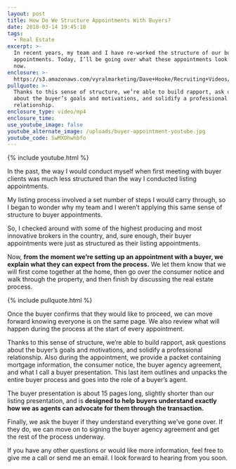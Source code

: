 ```yaml
---
layout: post
title: How Do We Structure Appointments With Buyers?
date: 2018-03-14 19:45:18
tags:
  - Real Estate
excerpt: >-
  In recent years, my team and I have re-worked the structure of our buyer
  appointments. Today, I’ll be going over what these appointments look like,
  now.
enclosure: >-
  https://s3.amazonaws.com/vyralmarketing/Dave+Hooke/Recruiting+Videos/Central+PA+Real+Estate+Agent-+How+Do+We+Structure+Appointments+With+Buyers%253F.mp4
pullquote: >-
  Thanks to this sense of structure, we’re able to build rapport, ask questions
  about the buyer’s goals and motivations, and solidify a professional
  relationship.
enclosure_type: video/mp4
enclosure_time:
use_youtube_image: false
youtube_alternate_image: /uploads/buyer-appointment-youtube.jpg
youtube_code: SwMXOhwhbfo
---
```


{% include youtube.html %}

In the past, the way I would conduct myself when first meeting with buyer clients was much less structured than the way I conducted listing appointments.

My listing process involved a set number of steps I would carry through, so I began to wonder why my team and I weren’t applying this same sense of structure to buyer appointments.

So, I checked around with some of the highest producing and most innovative brokers in the country, and, sure enough, their buyer appointments were just as structured as their listing appointments.

Now, **from the moment we’re setting up an appointment with a buyer, we explain what they can expect from the process.** We let them know that we will first come together at the home, then go over the consumer notice and walk through the property, and then finish by discussing the real estate process.

{% include pullquote.html %}

Once the buyer confirms that they would like to proceed, we can move forward knowing everyone is on the same page. We also review what will happen during the process at the start of every appointment.

Thanks to this sense of structure, we’re able to build rapport, ask questions about the buyer’s goals and motivations, and solidify a professional relationship. Also during the appointment, we provide a packet containing mortgage information, the consumer notice, the buyer agency agreement, and what I call a buyer presentation. This last item outlines and unpacks the entire buyer process and goes into the role of a buyer’s agent.

The buyer presentation is about 15 pages long, slightly shorter than our listing presentation, and is **designed to help buyers understand exactly how we as agents can advocate for them through the transaction.**

Finally, we ask the buyer if they understand everything we’ve gone over. If they do, we can move on to signing the buyer agency agreement and get the rest of the process underway.

If you have any other questions or would like more information, feel free to give me a call or send me an email. I look forward to hearing from you soon.